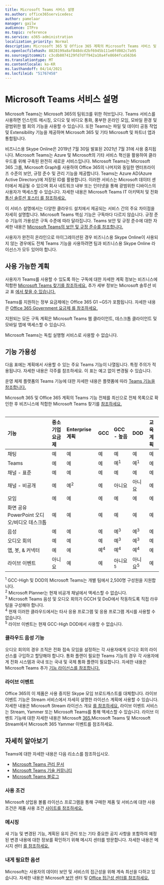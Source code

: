 ```yaml
---
title: Microsoft Teams 서비스 설명
ms.author: office365servicedesc
author: pamelaar
manager: gailw
audience: ITPro
ms.topic: reference
ms.service: o365-administration
localization_priority: Normal
description: Microsoft 365 및 Office 365 계획의 Microsoft Teams 서비스 및 기능 가용성에 대해 자세히 알아보습니다.
ms.openlocfilehash: 8828199a8af848dcd2bf6945b111e0fd082c7a95
ms.sourcegitcommit: c3cdb8074129fd7dff942a10a4fe8604fca563b6
ms.translationtype: MT
ms.contentlocale: ko-KR
ms.lasthandoff: 04/14/2021
ms.locfileid: "51767458"
---
```

# <a name="microsoft-teams-service-description"></a>Microsoft Teams 서비스 설명

Microsoft Teams는 Microsoft 365의 팀워크를 위한 허브입니다. Teams 서비스를 사용하면 인스턴트 메시징, 오디오 및 비디오 통화, 풍부한 온라인 모임, 모바일 환경 및 광범위한 웹 회의 기능을 사용할 수 있습니다. 또한 Teams는 파일 및 데이터 공동 작업 및 Extensibility 기능을 제공하며 Microsoft 365 및 기타 Microsoft 및 파트너 앱과 통합됩니다.

비즈니스용 Skype Online은 2019년 7월 30일 발표된 2021년 7월 31에 사용 중지됩니다. [](https://techcommunity.microsoft.com/t5/Microsoft-Teams-Blog/Skype-for-Business-Online-to-Be-Retired-in-2021/ba-p/777833) Microsoft Teams는 Azure 및 Microsoft의 기타 서비스 혁신을 활용하여 클라우드를 위해 구축된 완전히 새로운 서비스입니다. Microsoft Teams는 Microsoft 365 그룹, Microsoft Graph를 사용하여 Office 365의 나머지와 동일한 엔터프라이즈 수준의 보안, 규정 준수 및 관리 기능을 제공합니다. Teams는 Azure AD(Azure Active Directory)에 저장된 ID를 활용합니다. 이러한 서비스는 Microsoft 데이터 센터에서 제공될 수 있으며 회사 네트워크 내부 또는 인터넷을 통해 광범위한 디바이스의 사용자가 액세스할 수 있습니다. 자세한 내용은 Microsoft Teams IT 아키텍처 및 전화 [통신 솔루션 포스터 를 참조하세요.](/microsoftteams/teams-architecture-solutions-posters)

이 서비스 설명에서는 다양한 클라우드 설치에서 제공되는 서비스 간의 주요 차이점을 자세히 설명합니다. Microsoft Teams 핵심 기능은 구독마다 다르지 않습니다. 규정 준수 기능의 가용성은 구독 수준에 따라 달라집니다. Teams 보안 및 규정 준수에 대한 자세한 내용은 [Microsoft Teams의 보안 및 규정 준수를 참조합니다.](/microsoftteams/security-compliance-overview)

사용자가 완전히 온라인으로 마이그레이션된 경우 비즈니스용 Skype Online이 사용되지 않는 경우에도 전체 Teams 기능을 사용하려면 팀과 비즈니스용 Skype Online 라이선스가 모두 있어야 합니다.

## <a name="available-plans"></a>사용 가능한 계획

사용자가 Teams를 사용할 수 있도록 하는 구독에 대한 자세한 계획 정보는 비즈니스에 적합한 [Microsoft Teams 찾기를 참조하세요.](https://www.microsoft.com/microsoft-teams/compare-microsoft-teams-options) 추가 세부 정보는 Microsoft 솔루션 비교 표 [에서 찾을 수 있습니다.](https://go.microsoft.com/fwlink/?linkid=2139145)

Teams를 지원하는 정부 요금제에는 Office 365 G1 ~G5가 포함됩니다. 자세한 내용은 [Office 365 Government 요금제 를 참조하세요.](https://www.microsoft.com/microsoft-365/government/compare-office-365-government-plans)

지원되는 모든 구독 계획은 Microsoft Teams 웹 클라이언트, 데스크톱 클라이언트 및 모바일 앱에 액세스할 수 있습니다.

Microsoft Teams는 독립 실행형 서비스로 사용할 수 없습니다.

## <a name="feature-availability"></a>기능 가용성

다음 표에는 계획에서 사용할 수 있는 주요 Teams 기능이 나열됩니다. 특정 주의가 적용됩니다. 자세한 내용은 각주를 참조하세요. 이 표는 예고 없이 변경될 수 있습니다.

운영 체제 플랫폼의 Teams 기능에 대한 자세한 내용은 플랫폼에 따라 [Teams 기능을 참조합니다.](https://aka.ms/teamsfeaturesbyplatform)

Microsoft 365 및 Office 365 계획의 Teams 기능 전체를 최신으로 전체 목록으로 확인한 후 비즈니스에 적합한 Microsoft Teams 찾기를 [참조하세요.](https://www.microsoft.com/microsoft-teams/compare-microsoft-teams-options)<br><br>

| 기능 | 중소기업 요금제 | Enterprise 계획 | GCC | GCC - 높음 | DOD | 교육 계획 |
|:-----|:-----|:-----|:-----|:-----|:-----|:-----|
|채팅  <br/> |예  <br/> |예  <br/> |예  <br/> |예  <br/> |예  <br/> |예  <br/> |
|Teams  <br/> |예 <br/> |예 <br/> |예 <br/> |예<sup>1</sup>  <br/> |예<sup>1</sup>  <br/> |예  <br/> |
|채널 - 표준  <br/> |예  <br/> |예  <br/> |예  <br/> |예  <br/> |예  <br/> |예  <br/> |
|채널 - 비공개  <br/> |예  <br/> |예<sup>2</sup>  <br/> |예 <br/> |아니요  <br/> |아니요 <br/> |예  <br/> |
|모임  <br/> |예  <br/> |예  <br/> |예  <br/> |예  <br/> |예  <br/> |예  <br/> |
|화면 공유 PowerPoint 오디오/비디오 데스크톱 <br/> |예  <br/> |예  <br/> |예  <br/> |예  <br/> |예  <br/> |예  <br/> |
|음성  <br/> |예  <br/> |예  <br/> |예  <br/> |예<sup>3</sup>  <br/> |예<sup>3</sup>  <br/> |예  <br/> |
|오디오 회의  <br/> |예  <br/> |예  <br/> |예  <br/> |예<sup>3</sup>  <br/> |예<sup>3</sup>  <br/> |예  <br/> |
|앱, 봇, & 커넥터  <br/> |예  <br/> |예  <br/> |예<sup>4</sup>  <br/> |예<sup>4</sup>  <br/> |예<sup>4</sup>  <br/> |예  <br/> |
|라이브 이벤트  <br/> |아니요  <br/> |예  <br/> |예  <br/> |아니요<sup>5</sup>  <br/> |아니요<sup>5</sup>  <br/> |예  <br/> |

<sup>1</sup> GCC-High 및 DOD의 Microsoft Teams는 개별 팀에서 2,500명 구성원을 지원합니다.<br/>
<sup>2</sup> Microsoft Planner는 현재 비공개 채널에서 액세스할 수 없습니다.<br/>
<sup>3</sup> Microsoft Teams 음성 및 오디오 회의가 GCCH 및 DoD에서 작동하도록 직접 라우팅을 구성해야 합니다.<br/>
<sup>4</sup> 현재 이러한 클라우드에서는 타사 응용 프로그램 및 응용 프로그램 게시를 사용할 수 없습니다.<br/>
<sup>5</sup> 라이브 이벤트는 현재 GCC-High DOD에서 사용할 수 없습니다.<br/>

### <a name="cloud-voice-features"></a>클라우드 음성 기능

오디오 회의의 경우 조직은 전화 접속 모임을 설정하는 각 사용자에게 오디오 회의 라이선스를 구입하고 할당해야 합니다. 통화 플랜이 필요한 Teams 기능의 경우 각 사용자에게 전화 시스템과 국내 또는 국내 및 국제 통화 플랜이 필요합니다. 자세한 내용은 Microsoft Teams 추가 [기능 라이선스를 참조합니다.](/microsoftteams/teams-add-on-licensing/microsoft-teams-add-on-licensing)

### <a name="live-events"></a>라이브 이벤트

Office 365의 이 제품은 사용 중지된 Skype 모임 브로드캐스트를 대체합니다. 라이브 이벤트 기능은 Stream 서비스에서 자세히 설명한 라이선스 계획에 사용할 수 있습니다. 자세한 내용은 Microsoft Stream 라이선스 개요 [를 참조하세요.](/stream/license-overview) 라이브 이벤트 서비스는 Stream, Yammer 또는 Microsoft Teams를 통해 액세스할 수 있습니다. 라이브 이벤트 기능에 대한 자세한 내용은 Microsoft [365,](/stream/live-event-m365)Microsoft Teams 및 Microsoft Stream에서 Microsoft 365 Yammer 이벤트를 참조하세요.

## <a name="learn-more"></a>자세히 알아보기

Teams에 대한 자세한 내용은 다음 리소스를 참조하십시오.
 
- [Microsoft Teams 관리 문서](/MicrosoftTeams)
- [Microsoft Teams 기술 커뮤니티](https://techcommunity.microsoft.com/t5/microsoft-teams/ct-p/MicrosoftTeams)
- [Microsoft Teams 블로그](https://aka.ms/TeamsBlog)

### <a name="licensing-terms"></a>사용 조건

Microsoft 상업용 볼륨 라이선스 프로그램을 통해 구매한 제품 및 서비스에 대한 사용 조건은 제품 사용 조건 [사이트를 참조하세요.](https://www.microsoft.com/licensing/terms/) 

### <a name="messaging"></a>메시징

새 기능 및 변경된 기능, 계획된 유지 관리 또는 기타 중요한 공지 사항을 포함하여 예정된 변경 내용에 대한 정보를 확인하기 위해 메시지 센터를 방문합니다. 자세한 내용은 메시지 센터 [를 참조하세요.](/microsoft-365/admin/manage/message-center)

### <a name="accessibility"></a>내게 필요한 옵션

Microsoft는 사용자의 데이터 보안 및 서비스의 접근성을 위해 계속 최선을 다하고 있습니다. 자세한 내용은 Microsoft [보안](https://www.microsoft.com/trust-center) 센터 및 [Office 접근성 센터를 참조하세요.](https://support.office.com/article/ecab0fcf-d143-4fe8-a2ff-6cd596bddc6d)
